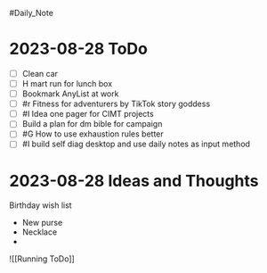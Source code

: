 #Daily_Note
# 2023-08-28 ToDo
- [ ] Clean car
- [ ] H mart run for lunch box
- [ ] Bookmark AnyList at work
- [ ] #r Fitness for adventurers by TikTok story goddess
- [ ] #I Idea one pager for CIMT projects
- [ ] Build a plan for dm bible for campaign
- [ ] #G How to use exhaustion rules better
- [ ] #I build self diag desktop and use daily notes as input method

# 2023-08-28 Ideas and Thoughts
Birthday wish list
- New purse
- Necklace 
- 

![[Running ToDo]]
